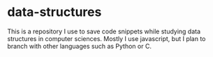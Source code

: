 # data-structures

This is a repository I use to save code snippets while studying data structures in computer sciences. 
Mostly I use javascript, but I plan to branch with other languages such as Python or C.
